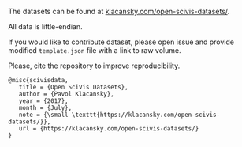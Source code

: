 The datasets can be found at [klacansky.com/open-scivis-datasets/](https://klacansky.com/open-scivis-datasets/).

All data is little-endian.

If you would like to contribute dataset, please open issue and provide modified `template.json` file with a link to raw volume.

Please, cite the repository to improve reproducibility.

```
@misc{scivisdata,
   title = {Open SciVis Datasets},
   author = {Pavol Klacansky},
   year = {2017},
   month = {July},
   note = {\small \texttt{https://klacansky.com/open-scivis-datasets/}},
   url = {https://klacansky.com/open-scivis-datasets/}
}
```
